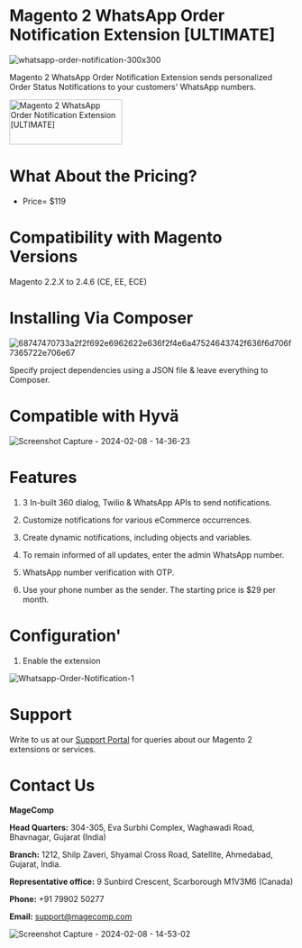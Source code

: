 # Magento 2 WhatsApp Order Notification Extension [ULTIMATE]

![whatsapp-order-notification-300x300](https://github.com/patelanny/magento-2-whatsapp-order-notification-ultimate/assets/121279820/f1758066-3879-400e-b762-a4143a29a34d)

Magento 2 WhatsApp Order Notification Extension sends personalized Order Status Notifications to your customers' WhatsApp numbers.

<a href="https://magecomp.com/magento-2-whatsapp-order-notification-ultimate.html">
<img src="https://camo.githubusercontent.com/f0daed80e54cedb78e21b512762e63e90ee6915af7ff2c58499c865b0e679f93/68747470733a2f2f6d616765636f6d702e636f6d2f6d656469612f627574746f6e2e77656270" alt="Magento 2 WhatsApp Order Notification Extension [ULTIMATE]" width="200" height="80">
</a>

# What About the Pricing?
* Price= $119
  
# Compatibility with Magento Versions
Magento 2.2.X to 2.4.6 (CE, EE, ECE)

# Installing Via Composer

![68747470733a2f2f692e6962622e636f2f4e6a47524643742f636f6d706f7365722e706e67](https://github.com/patelanny/magento-2-easy-coupon-manager/assets/121279820/cd9f4278-852a-4c9e-a5de-d6b96b0b2508)

Specify project dependencies using a JSON file & leave everything to Composer.

# Compatible with Hyvä

![Screenshot Capture - 2024-02-08 - 14-36-23](https://github.com/patelanny/magento-2-easy-coupon-manager/assets/121279820/9d2278de-e0b8-4585-9159-bc77325456e7)

# Features

1. 3 In-built 360 dialog, Twilio & WhatsApp APIs to send notifications.

2. Customize notifications for various eCommerce occurrences.

3. Create dynamic notifications, including objects and variables.

4. To remain informed of all updates, enter the admin WhatsApp number.

5. WhatsApp number verification with OTP.

6. Use your phone number as the sender. The starting price is $29 per month.

# Configuration'
1. Enable the extension

![Whatsapp-Order-Notification-1](https://github.com/patelanny/magento-2-whatsapp-order-notification-ultimate/assets/121279820/14b34573-59df-4ac6-8596-6f21782c5ac7)

# Support
Write to us at our <a href="https://magecomp.com/support/">Support Portal</a> for queries about our Magento 2 extensions or services.

# Contact Us
**MageComp**

**Head Quarters:** 304-305, Eva Surbhi Complex, Waghawadi Road, Bhavnagar, Gujarat (India)

**Branch:** 1212, Shilp Zaveri, Shyamal Cross Road, Satellite, Ahmedabad, Gujarat, India.

**Representative office:** 9 Sunbird Crescent, Scarborough M1V3M6 (Canada)

**Phone:** +91 79902 50277

**Email:** support@magecomp.com

![Screenshot Capture - 2024-02-08 - 14-53-02](https://github.com/patelanny/magento-2-easy-coupon-manager/assets/121279820/94de763e-31bc-4fb3-b807-6a6108bc5eea)
